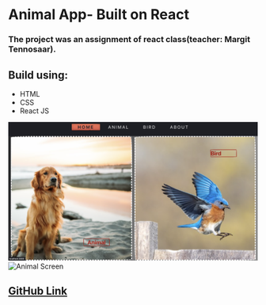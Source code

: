 # Animal App- Built on React

### The project was an assignment of react class(teacher: Margit Tennosaar).



## Build using:
* HTML
* CSS
* React JS

![Home Screen](./public/images/Screenshot%202022-11-21%20at%2014.45.44.png)
![Animal Screen](./public/images/Screenshot%202022-11-21%20at%2014.43.11.png)


## [GitHub Link](https://github.com/Killerbee7/animalList_React)


